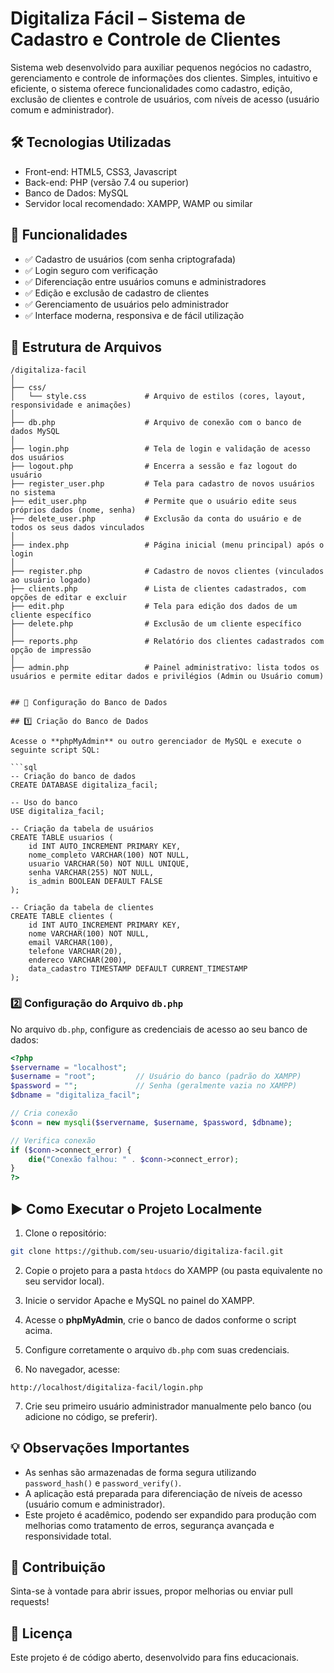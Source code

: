 
# Digitaliza Fácil – Sistema de Cadastro e Controle de Clientes

Sistema web desenvolvido para auxiliar pequenos negócios no cadastro, gerenciamento e controle de informações dos clientes. Simples, intuitivo e eficiente, o sistema oferece funcionalidades como cadastro, edição, exclusão de clientes e controle de usuários, com níveis de acesso (usuário comum e administrador).

## 🛠️ Tecnologias Utilizadas

- Front-end: HTML5, CSS3, Javascript
- Back-end: PHP (versão 7.4 ou superior)
- Banco de Dados: MySQL
- Servidor local recomendado: XAMPP, WAMP ou similar

## 🚀 Funcionalidades

- ✅ Cadastro de usuários (com senha criptografada)
- ✅ Login seguro com verificação
- ✅ Diferenciação entre usuários comuns e administradores
- ✅ Edição e exclusão de cadastro de clientes
- ✅ Gerenciamento de usuários pelo administrador
- ✅ Interface moderna, responsiva e de fácil utilização

## 📁 Estrutura de Arquivos

```
/digitaliza-facil
│
├── css/
│   └── style.css             # Arquivo de estilos (cores, layout, responsividade e animações)
│
├── db.php                    # Arquivo de conexão com o banco de dados MySQL
│
├── login.php                 # Tela de login e validação de acesso dos usuários
├── logout.php                # Encerra a sessão e faz logout do usuário
├── register_user.php         # Tela para cadastro de novos usuários no sistema
├── edit_user.php             # Permite que o usuário edite seus próprios dados (nome, senha)
├── delete_user.php           # Exclusão da conta do usuário e de todos os seus dados vinculados
│
├── index.php                 # Página inicial (menu principal) após o login
│
├── register.php              # Cadastro de novos clientes (vinculados ao usuário logado)
├── clients.php               # Lista de clientes cadastrados, com opções de editar e excluir
├── edit.php                  # Tela para edição dos dados de um cliente específico
├── delete.php                # Exclusão de um cliente específico
│
├── reports.php               # Relatório dos clientes cadastrados com opção de impressão
│
├── admin.php                 # Painel administrativo: lista todos os usuários e permite editar dados e privilégios (Admin ou Usuário comum)


## 🔗 Configuração do Banco de Dados

## 1️⃣ Criação do Banco de Dados

Acesse o **phpMyAdmin** ou outro gerenciador de MySQL e execute o seguinte script SQL:

```sql
-- Criação do banco de dados
CREATE DATABASE digitaliza_facil;

-- Uso do banco
USE digitaliza_facil;

-- Criação da tabela de usuários
CREATE TABLE usuarios (
    id INT AUTO_INCREMENT PRIMARY KEY,
    nome_completo VARCHAR(100) NOT NULL,
    usuario VARCHAR(50) NOT NULL UNIQUE,
    senha VARCHAR(255) NOT NULL,
    is_admin BOOLEAN DEFAULT FALSE
);

-- Criação da tabela de clientes
CREATE TABLE clientes (
    id INT AUTO_INCREMENT PRIMARY KEY,
    nome VARCHAR(100) NOT NULL,
    email VARCHAR(100),
    telefone VARCHAR(20),
    endereco VARCHAR(200),
    data_cadastro TIMESTAMP DEFAULT CURRENT_TIMESTAMP
);
```

### 2️⃣ Configuração do Arquivo `db.php`

No arquivo `db.php`, configure as credenciais de acesso ao seu banco de dados:

```php
<?php
$servername = "localhost";
$username = "root";         // Usuário do banco (padrão do XAMPP)
$password = "";             // Senha (geralmente vazia no XAMPP)
$dbname = "digitaliza_facil";

// Cria conexão
$conn = new mysqli($servername, $username, $password, $dbname);

// Verifica conexão
if ($conn->connect_error) {
    die("Conexão falhou: " . $conn->connect_error);
}
?>
```

## ▶️ Como Executar o Projeto Localmente

1. Clone o repositório:

```bash
git clone https://github.com/seu-usuario/digitaliza-facil.git
```

2. Copie o projeto para a pasta `htdocs` do XAMPP (ou pasta equivalente no seu servidor local).

3. Inicie o servidor Apache e MySQL no painel do XAMPP.

4. Acesse o **phpMyAdmin**, crie o banco de dados conforme o script acima.

5. Configure corretamente o arquivo `db.php` com suas credenciais.

6. No navegador, acesse:

```
http://localhost/digitaliza-facil/login.php
```

7. Crie seu primeiro usuário administrador manualmente pelo banco (ou adicione no código, se preferir).

## 💡 Observações Importantes

- As senhas são armazenadas de forma segura utilizando `password_hash()` e `password_verify()`.
- A aplicação está preparada para diferenciação de níveis de acesso (usuário comum e administrador).
- Este projeto é acadêmico, podendo ser expandido para produção com melhorias como tratamento de erros, segurança avançada e responsividade total.

## 🤝 Contribuição

Sinta-se à vontade para abrir issues, propor melhorias ou enviar pull requests!

## 📜 Licença

Este projeto é de código aberto, desenvolvido para fins educacionais.
